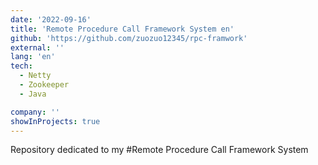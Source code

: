 ```yaml
---
date: '2022-09-16'
title: 'Remote Procedure Call Framework System en'
github: 'https://github.com/zuozuo12345/rpc-framwork'
external: ''
lang: 'en'
tech:
  - Netty
  - Zookeeper
  - Java

company: ''
showInProjects: true
---
```

Repository dedicated to my #Remote Procedure Call Framework System
